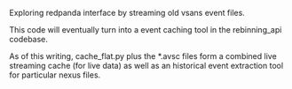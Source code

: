 Exploring redpanda interface by streaming old vsans event files.

This code will eventually turn into a event caching tool in the
rebinning_api codebase.

As of this writing, cache_flat.py plus the *.avsc files form a combined
live streaming cache (for live data) as well as an historical event
extraction tool for particular nexus files.
